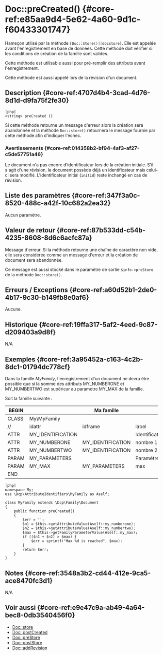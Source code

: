 # Doc::preCreated() {#core-ref:e85aa9d4-5e62-4a60-9d1c-f60433301747}

<div class="short-description">

Hameçon utilisé par la méthode `[Doc::Store()][docstore]`. Elle est appelée
avant l'enregistrement en base de données. Cette méthode doit vérifier si les
conditions de création de la famille sont valides.

Cette méthode est utilisable aussi pour pré-remplir des attributs avant
l'enregistrement.

Cette méthode est aussi appelé lors de la révision d'un document.

</div>
<!--
<div class="applicability">
Obsolète depuis #.#.#
</div>
-->

## Description {#core-ref:4707d4b4-3cad-4d76-8d1d-d9fa75f2fe30}

    [php]
    <string> preCreated ()

Si cette méthode retourne un message d'erreur alors la création sera abandonnée
et la méthode `Doc::store()` retournera le message fournie par cette méthode
afin d'indiquer l'échec.

### Avertissements {#core-ref:014358b2-bf94-4af3-af27-c5de57751a46}

Le document n'a pas encore d'identificateur lors de la création initiale. S'il
s'agit d'une révision, le document possède déjà un identificateur mais celui-ci
sera modifié. L'identificateur initial (`initid`) reste inchangé en cas de
révision.

## Liste des paramètres {#core-ref:347f3a0c-8520-488c-a42f-10c682a2ea32}

Aucun paramètre.

## Valeur de retour {#core-ref:87b533dd-c54b-4235-8608-8d6c6acfc87a}

Message d'erreur. Si la méthode retourne une chaîne de caractère non vide, elle
sera considérée comme un message d'erreur et la création de document sera
abandonnée.

Ce message est aussi stocké dans le paramètre de sortie `$info->preStore` de la
méthode `Doc::store()`.

## Erreurs / Exceptions {#core-ref:a60d52b1-2de0-4b17-9c30-b149fb8e0af6}

Aucune.

## Historique {#core-ref:19ffa317-5af2-4eed-9c87-d209403a9d8f}

N/A

## Exemples {#core-ref:3a95452a-c163-4c2b-8dc1-01794dc778cf}

Dans la famille _MyFamily_, l'enregistrement d'un document ne devra être
possible que si la somme des attributs MY_NUMBERONE et MY_NUMBERTWO est
supérieur au paramètre MY_MAX de la famille.

Soit la famille suivante :

| BEGIN |                   |     Ma famille    |                |     | MYFAMILY |       |     |     |
| ----- | ----------------- | ----------------- | -------------- | --- | -------- | ----- | --- | --- |
| CLASS | My\MyFamily       |                   |                |     |          |       |     |     |
| //    | idattr            | idframe           | label          | T   | A        | type  | ord | vis |
| ATTR  | MY_IDENTIFICATION |                   | Identification | N   | N        | frame | 10  | W   |
| ATTR  | MY_NUMBERONE      | MY_IDENTIFICATION | nombre 1       | Y   | N        | int   | 20  | W   |
| ATTR  | MY_NUMBERTWO      | MY_IDENTIFICATION | nombre 2       | N   | N        | int   | 30  | W   |
| PARAM | MY_PARAMETERS     |                   | Paramètres     | N   | N        | frame | 10  | W   |
| PARAM | MY_MAX            | MY_PARAMETERS     | max            | N   | N        | int   | 20  | W   |
| END   |                   |                   |                |     |          |       |     |     |


    [php]
    namespace My;
    use \Dcp\AttributeIdentifiers\MyFamily as Aself;
    
    class MyFamily extends \Dcp\Family\Document
    {
        public function preCreated()
        {
            $err = '';
            $n1 = $this->getAttributeValue(Aself::my_numberone);
            $n2 = $this->getAttributeValue(Aself::my_numbertwo);
            $max = $this->getFamilyParameterValue(Aself::my_max);
            if (($n1 + $n2) > $max) {
                $err = sprintf("Max %d is reached", $max);
            }
            return $err;
        }
    }




## Notes {#core-ref:3548a3b2-cd44-412e-9ca5-ace8470fc3d1}

N/A

## Voir aussi {#core-ref:e9e47c9a-ab49-4a64-bec8-0db3540456f0}

*   [Doc::store][docstore]
*   [Doc::postCreated][docpostcreated]
*   [Doc::preStore][docprestore]
*   [Doc::postStore][docpoststore]
*   [Doc::addRevision][docaddrevision]

<!-- links -->
[docstore]:         #core-ref:b8540d13-ece6-4e9e-9b72-6a56bca9da12
[docpostcreated]:   #core-ref:b8f80e6b-a374-4bf4-bc76-47290cd69c45 "Hameçon Doc::postCreated()"
[docpoststore]:     #core-ref:99520a31-0aef-4bc6-b20a-114737059d17 "Hameçon Doc::postStore()"
[docprestore]:      #core-ref:3517da95-82fe-4adb-8bc4-ef49ca55edb0 "Hameçon Doc::preStore()"
[docprecreated]:    #core-ref:e85aa9d4-5e62-4a60-9d1c-f60433301747 "Hameçon Doc::preCreated()"
[docprerefresh]:    #core-ref:580d6be1-6b6a-439b-abd7-34b26cfaf2e5 "Hameçon Doc::preRefresh()"
[docpostrefresh]:   #core-ref:9352c534-3691-41e3-b293-599db8e9a4fd "Hameçon Doc::postRefresh()"
[docaddrevision]:   #core-ref:882e3730-0483-4dbc-9b9d-0d0b5cc31d38

